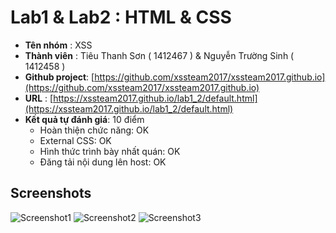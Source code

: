 # Lab1 & Lab2 : HTML & CSS

* **Tên nhóm** : XSS
* **Thành viên** : Tiêu Thanh Sơn ( 1412467 ) & Nguyễn Trường Sinh ( 1412458 )
* **Github project**: [https://github.com/xssteam2017/xssteam2017.github.io](https://github.com/xssteam2017/xssteam2017.github.io)
* **URL** : [https://xssteam2017.github.io/lab1_2/default.html](https://xssteam2017.github.io/lab1_2/default.html)
* **Kết quả tự đánh giá**:                10 điểm
  - Hoàn thiện chức năng:               OK
  - External CSS:                       OK
  - Hình thức trình bày nhất quán:      OK
  - Đăng tải nội dung lên host:         OK


## Screenshots
![Screenshot1](https://xssteam2017.github.io/lab1_2/images/screenshot1.jpg)
![Screenshot2](https://xssteam2017.github.io/lab1_2/images/screenshot2.jpg)
![Screenshot3](https://xssteam2017.github.io/lab1_2/images/screenshot3.jpg)

